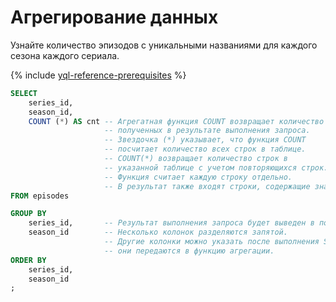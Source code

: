 # Агрегирование данных

Узнайте количество эпизодов с уникальными названиями для каждого сезона каждого сериала.

{% include [yql-reference-prerequisites](_includes/yql_tutorial_prerequisites.md) %}

```sql
SELECT
    series_id,
    season_id,
    COUNT (*) AS cnt -- Агрегатная функция COUNT возвращает количество строк,
                     -- полученных в результате выполнения запроса.
                     -- Звездочка (*) указывает, что функция COUNT
                     -- посчитает количество всех строк в таблице.
                     -- COUNT(*) возвращает количество строк в
                     -- указанной таблице с учетом повторяющихся строк.
                     -- Функция считает каждую строку отдельно.
                     -- В результат также входят строки, содержащие значения null.
FROM episodes

GROUP BY
    series_id,       -- Результат выполнения запроса будет выведен в порядке указанных колонок.
    season_id        -- Несколько колонок разделяются запятой.
                     -- Другие колонки можно указать после выполнения SELECT, только если
                     -- они передаются в функцию агрегации.
ORDER BY
    series_id,
    season_id
;
```
